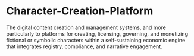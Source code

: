 # Character-Creation-Platform
The digital content creation and management systems, and more particularly to platforms for creating, licensing, governing, and monetizing fictional or symbolic characters within a self‑sustaining economic engine that integrates registry, compliance, and narrative engagement.
